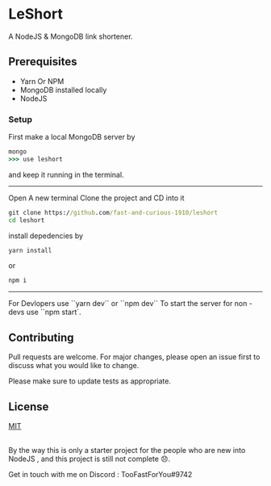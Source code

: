 # LeShort
A NodeJS & MongoDB link shortener.

## Prerequisites
- Yarn Or NPM
- MongoDB installed locally
- NodeJS


### Setup
First make a local MongoDB server by
```cmd
mongo
>>> use leshort
``` 
and keep it running in the terminal.

<hr>

Open A new terminal 
Clone the project and CD into it
```cmd
git clone https://github.com/fast-and-curious-1910/leshort
cd leshort
```
install depedencies by 
```cmd
yarn install
```
or 
```cmd
npm i 
```

<hr>
For Devlopers use ``yarn dev`` or ``npm dev``
To start the server for non - devs use ``npm start`.


## Contributing
Pull requests are welcome. For major changes, please open an issue first to discuss what you would like to change.

Please make sure to update tests as appropriate.

## License
[MIT](https://choosealicense.com/licenses/mit/)

<br>
By the way this is only a starter project for the people who are new into NodeJS , and this project is still not complete 😞. 

Get in touch with me on Discord : TooFastForYou#9742
